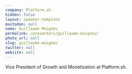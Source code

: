 ```yaml
---
company: Platform.sh
hidden: false
layout: speaker-template
mastodon: null
name: Guillaume Moigneu
permalink: /presenters/guillaume-moigneu/
photo_url: null
slug: guillaume-moigneu
twitter: null
website: null
---
```


Vice President of Growth and Monetization at Platform.sh.
